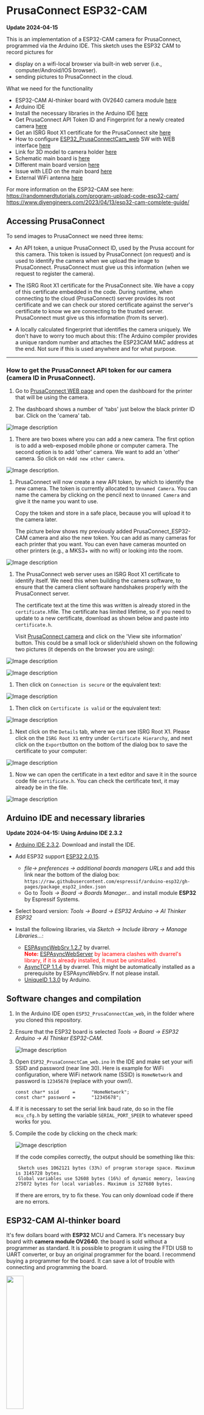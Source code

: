 # PrusaConnect ESP32-CAM

**Update 2024-04-15**

This is an implementation of a ESP32-CAM camera for PrusaConnect, programmed via the Arduino IDE. 
This sketch uses the ESP32 CAM to record pictures for
- display on a wifi-local browser via built-in web server (i.e., computer/Android/IOS browser).
- sending pictures to PrusaConnect in the cloud.


What we need for the functionality
- ESP32-CAM AI-thinker board with OV2640 camera module [ here ](#esp32)
- Arduino IDE
- Install the necessary libraries in the Arduino IDE [ here ](#arduino)
- Get PrusaConnect API Token ID and Fingerprint for a newly created camera  [ here ](#token_finger)
- Get an ISRG Root X1 certificate for the PrusaConnect site [ here ](#cert)
- How to configure [ESP32_PrusaConnectCam_web](https://github.com/johnyHV/PrusaConnect_ESP32-CAM/tree/master/ESP32_PrusaConnectCam_web) SW with WEB interface [ here ](#mcu_web)
- Link for 3D model to camera holder [ here ](https://www.printables.com/cs/model/743292-esp32-cam-holder)
- Schematic main board is [here](#schematic)
- Different main board version [here](#different_mcu)
- Issue with LED on the main board [here](#led_issue)
- External WiFi antenna [here](#ext_wifi)

For more information on the ESP32-CAM see here:  
https://randomnerdtutorials.com/program-upload-code-esp32-cam/  
https://www.diyengineers.com/2023/04/13/esp32-cam-complete-guide/

## Accessing PrusaConnect

To send images to PrusaConnect we need three items:

- An API token, a unique PrusaConnect ID, used by the Prusa account for this camera. This token is issued by PrusaConnect (on request) and is used to identify the camera when we upload the image to PrusaConnect. PrusaConnect must give us this information (when we request to register the camera).
 
- The ISRG Root X1 certificate for the PrusaConnect site. We have a copy of this certificate embedded in the code.  During runtime, when connecting to the cloud (PrusaConnect) server provides its root certificate and we can check our stored certificate against the server's certificate to know we are connecting to the trusted server.  PrusaConnect must give us this information (from its server).

- A locally calculated fingerprint that identifies the camera uniquely. We don't have to worry too much about this: tThe Arduino compiler provides a unique random number and attaches the ESP23CAM MAC address at the end. Not sure if this is used anywhere and for what purpose.


---------------------------------------

<a name="token_finger"></a>
### How to get the PrusaConnect API token for our camera (camera ID in PrusaConnect).

1.  Go to [PrusaConnect WEB page](https://connect.prusa3d.com/) and open the dashboard for the printer that will be using the camera.

1. The dashboard shows a number of 'tabs' just below the black printer ID bar. Click on the 'camera' tab.

![Image description](manual_img/PrConBanner.png)

1. There are two boxes where you can add a new camera. The first option is to add a web-exposed mobile phone or computer camera. The second option is to add 'other' camera. We want to add an 'other' camera. So click on `+Add new other camera`.

![Image description](manual_img/PrConAddNewCamera.png).

1. PrusaConnect will now create a new API token, by which to identify the new camera. The token is currently allocated to `Unnamed Camera`.      You can name the camera by clicking on the pencil next to `Unnamed Camera` and give it the name you want to use.

    Copy the token and store in a safe place, because you will upload it to the camera later. 

    The picture below shows my previously added PrusaConnect_ESP32-CAM camera and also the new token.  You can add as many cameras for each printer that you want.  You can even have cameras mounted on other printers  (e.g., a MKS3+ with no wifi) or looking into the room.


![Image description](manual_img/PrConGetToken.png)

1. The PrusaConnect web server uses an ISRG Root X1 certificate to identify itself. We need this when building the camera software, to ensure that the camera client software handshakes properly with the PrusaConnect server.

    The certificate text at the time this was written is already stored in the `certificate.h`file.  The certificate has limited lifetime, so if you need to update to a new certificate, download as shown below and paste into `certificate.h`.

    Visit [PrusaConnect camera](https://webcam.connect.prusa3d.com) and click on the 'View site information' button. This could be a small lock or slider/shield shown on the following two pictures (it depends on the browser you are using):

![Image description](manual_img/PrConGetCertificate01.png)

![Image description](manual_img/PrConGetCertificate02.png)

1. Then click on `Connection is secure` or the equivalent text:

![Image description](manual_img/PrConGetCertificate03.png)

1. Then click on `Certificate is valid` or the equivalent text:

![Image description](manual_img/PrConGetCertificate04.png)

1. Next click on the `Details` tab, where we can see ISRG Root X1. Please click on the `ISRG Root X1` entry under `Certificate Hierarchy`, and next click on the `Export`button on the bottom of the dialog box to save the certificate to your computer:

![Image description](manual_img/PrConGetCertificate05.png)

1. Now we can open the certificate in a text editor and save it in the source code file `certificate.h`.  You can check the certificate text, it may already be in the file.

![Image description](manual_img/15.jpg)


<a name="arduino"></a>
## Arduino IDE and necessary libraries

**Update 2024-04-15: Using Arduino IDE 2.3.2**


- [Arduino IDE 2.3.2](https://www.arduino.cc/en/software). Download and install the IDE.
- Add ESP32 support [ESP32 2.0.15](https://github.com/espressif/arduino-esp32). 
  - *file-> preferences -> additional boards managers URLs* and add this link near the bottom of the dialog box:  
  `https://raw.githubusercontent.com/espressif/arduino-esp32/gh-pages/package_esp32_index.json`
  - Go to *Tools -> Board -> Boards Manager...* and install module **ESP32** by Espressif Systems.

- Select board version: *Tools -> Board -> ESP32 Arduino -> AI Thinker ESP32*
- Install the following libraries, via *Sketch -> Include library -> Manage Libraries...*:
  - [ESPAsyncWebSrv 1.2.7](https://github.com/dvarrel/ESPAsyncWebSrv)  by dvarrel.  
  <font color="red">**Note:** [ESPAsyncWebServer](https://github.com/lacamera/ESPAsyncWebServer) by lacamera clashes with dvarrel's library, if it is already installed, it must be uninstalled.</font>
  - [AsyncTCP 1.1.4](https://github.com/dvarrel/AsyncTCP)  by dvarrel. This might be automatically installed as a prerequisite by ESPAsyncWebSrv. If not please install.
  - [UniqueID 1.3.0](https://www.arduino.cc/reference/en/libraries/arduinouniqueid/) by Arduino.




<a name="softwarecompile"></a>
## Software changes and compilation

1. In the Arduino IDE open `ESP32_PrusaConnectCam_web`, in the folder where you cloned this repository.
1. Ensure that the ESP32 board is selected *Tools -> Board -> ESP32 Arduino -> AI Thinker ESP32-CAM*. 


    ![Image description](manual_img/arduinoIDE03.png)


1. Open `ESP32_PrusaConnectCam_web.ino` in the IDE and make set your wifi SSID and password (near line 30).   Here is example for WiFi configuration, where WiFi network name (SSID) is `HomeNetwork` and password is `12345678` (replace with your own!).
    ```
    const char* ssid     =      "HomeNetwork";
    const char* password =      "12345678";
    ```

1. If it is necessary to set the serial link baud rate, do so in the file `mcu_cfg.h` by setting the variable `SERIAL_PORT_SPEER` to whatever speed works for you.

1. Compile the code by clicking on the check mark:

    ![Image description](manual_img/arduinoIDE01.png)

    If the code compiles correctly, the output should be something like this:

        Sketch uses 1062121 bytes (33%) of program storage space. Maximum is 3145728 bytes.  
        Global variables use 52608 bytes (16%) of dynamic memory, leaving 275072 bytes for local variables. Maximum is 327680 bytes.

    If there are errors, try to fix these. You can only download code if there are no errors.




<a name="esp32"></a>
## ESP32-CAM AI-thinker board 
It's few dollars board with **ESP32** MCU and Camera. It's necessary buy board with **camera module OV2640**. the board is sold without a programmer as standard. It is possible to program it using the FTDI USB to UART converter, or buy an original programmer for the board. I recommend buying a programmer for the board. It can save a lot of trouble with connecting and programming the board.

<img src="manual_img/esp32.jpg" width=30% height=30%>

In the next picture we can see **ESP32-CAM** board and programmer for board. Currently price for **ESP32-CAM** board with programmer is 6eur with shipping from aliexpress.

<img src="manual_img/esp32_and_prog.jpg" width=40% height=40%>

You must have a camera version **OV2640**. in the case of a different camera, it is necessary to modify the camera's pin-out, and some camera settings may not work correctly


<a name="schematic"></a>
Schematic for MCU board. You don't really need this to program the board, but it is a handy reference.

![Image description](manual_img/ESP32-CAM-AI-Thinker-schematic-diagram.png)

The board layout and pin naming:
![Image description](manual_img/ESP32-CAM-pinout-new.webp)


<a name="different_mcu"></a>
## Programming the Different MCU versions

To connect the ESP32-CAM to your PC USB port you need a serial adapter because ESP32-CAM doesn't have an USB port. There are two different types of serial adapters (CH340 or FFT232RL/CP2102), which are not compatible with each other.  

There are very many different variations of ESP32 cameras and ESP32 boards, each working with one of the two different serial adapters.  The blue rectangle in the picture below shows only two of the different versions.

- Type 1 (12 pads) is programmed with the CH340.  The pin with the red arrow is used for MCU RESET (GND/R).  
- Type 2 (8 pads) is programmed with the FFT232RL or CP2102. The pin with the red arrow is used for ground (GND).  

![Image description](manual_img/IMG_20230820_111907024.jpg)

## Programming Type 2 board with the Arduino IDE

1. Connect the ESP32-CAM to the FTDI232 using the following schema. 

    To prepare the ESP32-CAM for programming connect the GPIO 0 to GND (blue wire).

    

    ![Image description](manual_img/ESP32-Cam-to-FTDI-2.png)

1.   If your FTDI232 has a jumper to set 3.3V or 5V set it to 5V.
    ![Image description](manual_img/FTDI-Programmer-select-jumper-to-5V-cap.webp)

2. Compile/Upload to the ESP32CAM board from inside Arduino IDE (the green right-arrow in the IDE):

    ![Image description](manual_img/arduinoIDE02.png)

3. Once the uploading is complete, you have to disconnect the GPIO 0 from the GND (blue wire).

1. Open the serial monitor in the IDE:

    ![Image description](manual_img/arduinoIDE04.png)

1. Restart the device, by power cycle or pressing the RST button.

<a name="mcu_web"></a>
## Configure ESP32-CAM with the browser interface

Every ESP32-CAM must be set up to work with PrusaConnect.  This is done via the web server that is running on the ESP32-CAM; it serves a web page that can be accessed by any browser.  The settings made via the web page is stored in the internal FLASH memory and will be remembered after power down. 

1. Open the serial console and wait until the ESP32-CAM IP address is displayed

    ![Image description](manual_img/31.jpg)

1. Open a browser on your PC and enter the IP address of the ESP32-CAM. This will then serve the web page to your PC.

1. The page shows the current MCU configuration. The configuration is stored in the internal memory of the MCU.

    ![Image description](manual_img/33.jpg)

1. It is possible to set the configuration camera parameters such as photo quality, photo size, photo vertical flip or horizontal mirror and so on:

    ![Image description](manual_img/34.jpg)


1. You must tell the ESP32-CAM by which ID  API token variable it will be known to PrusaConnect. Enter the API token you downloaded from the PrusaConnect website into the first entry `Token` in the image shown above, and press `Save`.

1. There is also an option to turn the LED on or off (but see the write-up below).

Once the API token value is saved on the ESP32-CAM, the images should be displayed in the ESP32-CAM web page and should also be uploaded to the PrusaConnect web site.

<a name="led_issue"></a>
## LED issue
The board have problem with LED for FLASH. LED don't have any current limitation. So with frequent use it goes corrupted due to too high current flowing through it.

Currently I know only the following solutions this issue. 

1.  Connecting an external LED via relay/transistor/mosfet to board as on the next picture:
    ![Image description](manual_img/relay_flash_bb.png)

2. Use a LED Chip-on-Board (COB), where there are two options:
    -  Desolder the original LED. I used COB board from simple USB LED lamp. Transistor have current limitation 500mA, and my USB lamp have current consumption 180mA, so it's OK. 


        This is my USB lamp
        ![Image description](manual_img/IMG_20240203_113329640_HDR.jpg)

        I desoldered original LED from board
        ![Image description](manual_img/IMG_20240203_111220448.jpg)

        It's necessary clean pads after desoldering original LED
        ![Image description](manual_img/IMG_20240203_111346678_HDR.jpg)

        Then is possible use USB LED lamp +5V pin, and minus pole from original LED
        ![Image description](manual_img/IMG_20240203_111505667_HDR.jpg)

        Then stick it to the box using double-sided tape 
        ![Image description](manual_img/IMG_20240203_111853441.jpg)


    - Don't remove the original LED from the board, but just solder minus wire from COB LED or USB LED Lamp to transistor collector. Plus wire is necessary soldering to +5V. Original LED have current consumption 30-40mA, and USB lamp have current consumption approximately 180mA. After calculation, it is approximately 220mA, which is still fine.


        ![Image description](manual_img/IMG_20240204_171332787_HDR.jpg)

  1. I thought about how to solder a resistor to the LED for current limitation. It would be possible, but for casual users it can be difficult, due to lack of space. This is more simple solution.

      I tried use resistor for original LED. At first step is necessary desoldering transistor collector from the PCB and lift the transistor into the air. Then is possible soldering resistor between the collector of the transistor and the PCB. I used resistor in the case 0603 with value 10-12ohm.

      ![Image description](manual_img/WIN_20240205_19_03_54_Pro.jpg)

<a name="ext_wifi"></a>
## External/internal WiFi antenna'

The EPS32-CAM has an onboard antenna, which should work for most cases. You can also use an external antenna but changing the jumper as shown below and plugging an antenna to the connector.

![Image description](manual_img/ESP32-CAM-Antenna-external-on-board-restitor-placement.png)

# Changelog
- 24.2.2023 - Init repository
- 25.2.2023 - added **ESP32_PrusaConnectCam** app **version 1.0** (the source code is not optimal, but it is functional)
- 25.2.2023 - added documentation
- 27.2.2023 - added version of the application with WEB interface for MCU configuration **ESP32_PrusaConnectCam_web**. app **version 1.1**
- 6.4.2023  - added several parameters for camera configuration for **ESP32_PrusaConnectCam_web**. app **version 1.1.2**
- 6.4.2023  - fix issue with default configuration, added RSSI information on the root WEB page about signal quality for **ESP32_PrusaConnectCam_web**. app **version 1.1.3**
- 16.9.2023 - Prusa has officially released the possibility of generating a token for a camera with an official API. This version has implemented compatibility with the official Prusa API. Added detection of the first MCU start, and fingerprint generation. **WARNING! Before uploading this SW version to the MCU, please back up your configuration. This version will clear/reset the currently saved configuration in the MCU!** app **version 1.1.4**
- 16.9.2023 - added mDNS record http://prusa-esp32cam.local **version 1.1.5**
- 2.11.2023 - added Camera flash functionality, and added auto reconnect to WiFi after connection lost
  
# TO-DO
- add additional parameters for camera configuration
